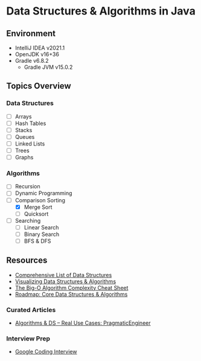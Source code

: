 # Data Structures & Algorithms in Java

## Environment
- <span title="Release: Apr 2021">IntelliJ IDEA v2021.1</span>
- <span title="Release: Mar 2021">OpenJDK v16+36</span>
- <span title="Release: Feb 2021">Gradle v6.8.2</span>
  - <span title="Release: Jan 2021">Gradle JVM v15.0.2</span>

## Topics Overview

### Data Structures
- [ ] Arrays
- [ ] Hash Tables
- [ ] Stacks
- [ ] Queues
- [ ] Linked Lists
- [ ] Trees
- [ ] Graphs

### Algorithms
- [ ] Recursion
- [ ] Dynamic Programming
- [ ] Comparison Sorting
  - [X] Merge Sort
  - [ ] Quicksort
- [ ] Searching
  - [ ] Linear Search
  - [ ] Binary Search
  - [ ] BFS & DFS
  
## Resources
- [Comprehensive List of Data Structures](https://en.wikipedia.org/wiki/List_of_data_structures "Wikipedia: DS List")
- [Visualizing Data Structures & Algorithms](https://visualgo.net/en)
- [The Big-O Algorithm Complexity Cheat Sheet](https://www.bigocheatsheet.com/ "Big O Cheat Sheet")
- [Roadmap: Core Data Structures & Algorithms](https://coggle.it/diagram/W5E5tqYlrXvFJPsq/t/master-the-interview-click-here-for-course-link "Course and Mindmap by Andrei Neagoie")

### Curated Articles
- [Algorithms & DS – Real Use Cases: PragmaticEngineer](https://blog.pragmaticengineer.com/data-structures-and-algorithms-i-actually-used-day-to-day/)

### Interview Prep
- [Google Coding Interview](https://youtu.be/XKu_SEDAykw)